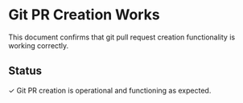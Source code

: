 # Git PR Creation Works

This document confirms that git pull request creation functionality is working correctly.

## Status
✓ Git PR creation is operational and functioning as expected.

